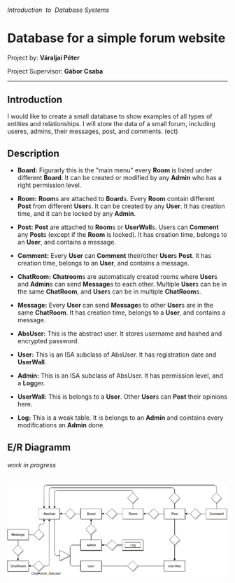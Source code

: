 ###### Introduction​ ​ to​ ​ Database​ ​ Systems

# Database for a simple forum website

Project by: **Váraljai Péter**

Project Supervisor: **Gábor​ Csaba**

---

## Introduction​

I would like to create a small database to show examples of all types of entities and relationships. I will store the data of a small forum, including useres, admins, their messages, post, and comments. (ect)

## Description

- **Board:**
Figurarly this is the "main menu" every **Room** is listed under different **Board**. It can be created or modified by any **Admin** who has a right permission level.

- **Room:**
**Room**s are attached to **Board**s. Every **Room** contain different **Post** from different **User**s. It can be created by any **User**. It has creation time, and it can be locked by any **Admin**.

- **Post:**
**Post** are attached to **Room**s or **UserWall**s. Users can **Comment** any **Post**s (except if the **Room** is locked).
It has creation time, belongs to an **User**, and contains a message.

- **Comment:**
Every **User** can **Comment** their/other **User**s **Post**.
It has creation time, belongs to an **User**, and contains a message.

- **ChatRoom:**
**Chatroom**s are automaticaly created rooms where **User**s and **Admin**s can send **Message**s to each other.
Multiple **User**s can be in the same **ChatRoom**, and **User**s can be in multiple **ChatRoom**s.

- **Message:**
Every **User** can send **Message**s to other **User**s are in the same **ChatRoom**.
It has creation time, belongs to a **User**, and contains a message.

- **AbsUser:**
This is the abstract user. It stores username and hashed and encrypted password.

- **User:**
This is an ISA subclass of AbsUser. It has registration date and **UserWall**.

- **Admin:**
This is an ISA subclass of AbsUser. It has permission level, and a **Log**ger.

- **UserWall:**
This is belongs to a **User**. Other **User**s can **Post** their opinions here.

- **Log:**
This is a weak table. It is belongs to an **Admin** and cointains every modifications an **Admin** done.



## E/R Diagramm

###### work in progress

![ER Diagramm](./ER_diagram.png "ER Diagramm")





